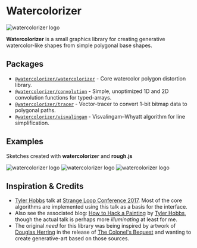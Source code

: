 # Watercolorizer

![watercolorizer logo](https://j.holmes.codes/images/watercolorizer/watercolorizer.png)

**Watercolorizer** is a small graphics library for creating generative watercolor-like shapes from
simple polygonal base shapes.

## Packages

- [`@watercolorizer/watercolorizer`](./libs/watercolorizer/README.md) - Core watercolor polygon distortion library.
- [`@watercolorizer/convolution`](./libs/convolution/README.md) - Simple, unoptimized 1D and 2D convolution functions for typed-arrays.
- [`@watercolorizer/tracer`](./libs/tracer/README.md) - Vector-tracer to convert 1-bit bitmap data to polygonal paths.
- [`@watercolorizer/visvalingam`](./libs/visvalingam/README.md) - Visvalingam–Whyatt algorithm for line simplification.

## Examples

Sketches created with **watercolorizer** and **rough.js**

![watercolorizer logo](https://j.holmes.codes/images/watercolorizer/example-colonels-bequest.jpg)
![watercolorizer logo](https://j.holmes.codes/images/watercolorizer/example-codename-iceman.jpg)
![watercolorizer logo](https://j.holmes.codes/images/watercolorizer/example-roger-wilco.jpg)

## Inspiration & Credits

- [Tyler Hobbs](https://www.tylerxhobbs.com/) talk at [Strange Loop Conference 2017](https://www.youtube.com/watch?v=5R9eywArFTE). Most of the core algorithms are implemented using this talk as a basis for the interface.
- Also see the associated blog: [How to Hack a Painting](https://www.tylerxhobbs.com/words/how-to-hack-a-painting) by [Tyler Hobbs](https://www.tylerxhobbs.com/), though the actual talk is perhaps more _illuminating_ at least for me.
- The original _need_ for this library was being inspired by artwork of [Douglas Herring](http://www.douglasherring.com/)
  in the release of [The Colonel's Bequest](https://en.wikipedia.org/wiki/The_Colonel%27s_Bequest) and wanting to create
  generative-art based on those sources.
